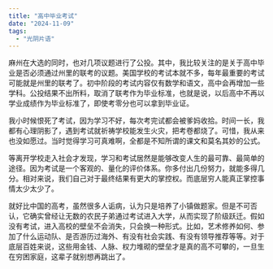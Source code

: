 ```yaml
---
title: "高中毕业考试"
date: "2024-11-09"
tags: 
  - "光阴片语"
---
```


麻州在大选的同时，也对几项议题进行了公投。其中，我比较关注的是关于高中毕业是否必须通过州里的联考的议题。美国学校的考试本就不多，每年最重要的考试可能就是州里的联考了。初中阶段的考试内容仅有数学和语文，高中会再增加一些学科。公投结果不出所料，取消了联考作为毕业标准，也就是说，以后高中不再以学业成绩作为毕业标准了，即使考零分也可以拿到毕业证。

我小时候恨死了考试，因为学习不好，每次考完试都会被爹妈收拾。时间一长，我都有心理阴影了，遇到考试就祈祷学校能发生火灾，把考卷都烧了。可惜，我从来也没如愿过。当时觉得学习可真难啊，全都是不知所谓的课文和莫名其妙的公式。

等离开学校走入社会才发现，学习和考试居然是能够改变人生的最可靠、最简单的途径。因为考试是一个客观的、量化的评价体系。你多付出几份努力，就能多得几分。相对来说，我们自己对于最终结果有更大的掌控权。而底层穷人能真正掌控事情太少太少了。

就好比中国的高考，虽然很多人诟病，认为只是培养了小镇做题家。但是不可否认，它确实曾经让无数的农民子弟通过考试进入大学，从而实现了阶级跃迁。假如没有考试，进入高校的壁垒不会消失，只会换一种形式。比如，艺术修养如何、参加了什么运动队、是否游历过海外、有没有社会实践、有没有领导推荐等等。对于底层百姓来说，这些用金钱、人脉、权力堆砌的壁垒才是真的高不可攀的，一旦生在穷困家庭，这辈子就别想再跳出了。
